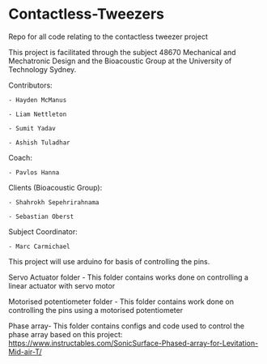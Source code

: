 # Contactless-Tweezers
Repo for all code relating to the contactless tweezer project

This project is facilitated through the subject 48670 Mechanical and Mechatronic Design and the Bioacoustic Group at the University of Technology Sydney.

Contributors:
	
	- Hayden McManus
	
	- Liam Nettleton
	
	- Sumit Yadav
	
	- Ashish Tuladhar
	
Coach:
	
	- Pavlos Hanna

Clients (Bioacoustic Group):
	
	- Shahrokh Sepehrirahnama
	
	- Sebastian Oberst

Subject Coordinator:
	
	- Marc Carmichael

This project will use arduino for basis of controlling the pins. 

Servo Actuator folder - This folder contains works done on controlling a linear actuator with servo motor

Motorised potentiometer folder - This folder contains work done on controlling the pins using a motorised potentiometer

Phase array- This folder contains configs and code used to control the phase array based on this project:
https://www.instructables.com/SonicSurface-Phased-array-for-Levitation-Mid-air-T/ 

